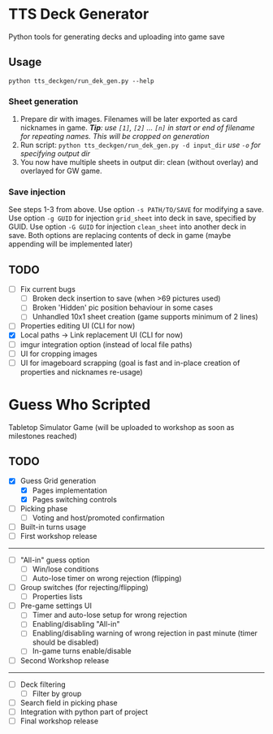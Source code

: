 # TTS Deck Generator

Python tools for generating decks and uploading into game save

## Usage

`python tts_deckgen/run_dek_gen.py --help`

### Sheet generation

1. Prepare dir with images. Filenames will be later exported as card nicknames in game.
   ***Tip**: use `[1]`, `[2]` ... `[n]` in start or end of filename for repeating names.
   This will be cropped on generation*
2. Run script: `python tts_deckgen/run_dek_gen.py -d input_dir` *use `-o` for specifying output dir*
3. You now have multiple sheets in output dir: clean (without overlay) and overlayed for GW game.

### Save injection

See steps 1-3 from above. Use option `-s PATH/TO/SAVE` for modifying a save.
Use option `-g GUID` for injection `grid_sheet` into deck in save, specified by GUID.
Use option `-G GUID` for injection `clean_sheet` into another deck in save.
Both options are replacing contents of deck in game (maybe appending will be implemented later) 

## TODO

- [ ] Fix current bugs
  - [ ] Broken deck insertion to save (when >69 pictures used)
  - [ ] Broken 'Hidden' pic position behaviour in some cases
  - [ ] Unhandled 10x1 sheet creation (game supports minimum of 2 lines)
- [ ] Properties editing UI (CLI for now)
- [x] Local paths -> Link replacement UI (CLI for now)
- [ ] imgur integration option (instead of local file paths)
- [ ] UI for cropping images
- [ ] UI for imageboard scrapping (goal is fast and in-place creation of properties and nicknames re-usage)

# Guess Who Scripted

Tabletop Simulator Game (will be uploaded to workshop as soon as milestones reached)

## TODO

- [x] Guess Grid generation
  - [x] Pages implementation
  - [x] Pages switching controls
- [ ] Picking phase
  - [ ] Voting and host/promoted confirmation
- [ ] Built-in turns usage
- [ ] First workshop release
---
- [ ] "All-in" guess option
  - [ ] Win/lose conditions
  - [ ] Auto-lose timer on wrong rejection (flipping) 
- [ ] Group switches (for rejecting/flipping)
  - [ ] Properties lists
- [ ] Pre-game settings UI
  - [ ] Timer and auto-lose setup for wrong rejection
  - [ ] Enabling/disabling "All-in"
  - [ ] Enabling/disabling warning of wrong rejection in past minute (timer should be disabled)
  - [ ] In-game turns enable/disable
- [ ] Second Workshop release
---
- [ ] Deck filtering
  - [ ] Filter by group
- [ ] Search field in picking phase
- [ ] Integration with python part of project
- [ ] Final workshop release
